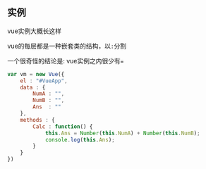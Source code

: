 ## 实例

vue实例大概长这样

vue的每层都是一种嵌套类的结构，以`:`分割

一个很奇怪的结论是: vue实例之内很少有`=`

```js
var vm = new Vue({
    el : "#VueApp",
    data : {
        NumA : "",
        NumB : "",
        Ans  : ""
    },
    methods : {
        Calc : function() {
            this.Ans = Number(this.NumA) + Number(this.NumB);
            console.log(this.Ans);
        }
    }
})
```
